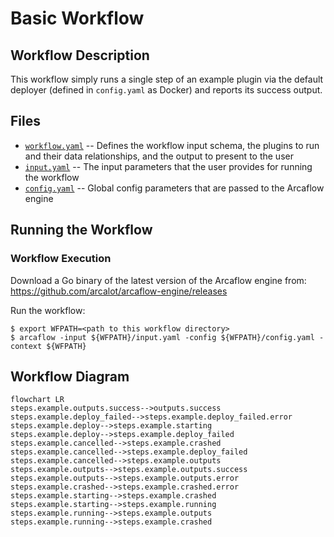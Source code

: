 # Basic Workflow

## Workflow Description

This workflow simply runs a single step of an example plugin via the default deployer (defined in `config.yaml` as Docker) and reports its success output.

## Files

- [`workflow.yaml`](workflow.yaml) -- Defines the workflow input schema, the plugins to run
  and their data relationships, and the output to present to the user
- [`input.yaml`](input.yaml) -- The input parameters that the user provides for running
  the workflow
- [`config.yaml`](config.yaml) -- Global config parameters that are passed to the Arcaflow
  engine
                     
## Running the Workflow

### Workflow Execution

Download a Go binary of the latest version of the Arcaflow engine from: https://github.com/arcalot/arcaflow-engine/releases
 
Run the workflow:
```
$ export WFPATH=<path to this workflow directory>
$ arcaflow -input ${WFPATH}/input.yaml -config ${WFPATH}/config.yaml -context ${WFPATH}
```

## Workflow Diagram
```mermaid
flowchart LR
steps.example.outputs.success-->outputs.success
steps.example.deploy_failed-->steps.example.deploy_failed.error
steps.example.deploy-->steps.example.starting
steps.example.deploy-->steps.example.deploy_failed
steps.example.cancelled-->steps.example.crashed
steps.example.cancelled-->steps.example.deploy_failed
steps.example.cancelled-->steps.example.outputs
steps.example.outputs-->steps.example.outputs.success
steps.example.outputs-->steps.example.outputs.error
steps.example.crashed-->steps.example.crashed.error
steps.example.starting-->steps.example.crashed
steps.example.starting-->steps.example.running
steps.example.running-->steps.example.outputs
steps.example.running-->steps.example.crashed
```
